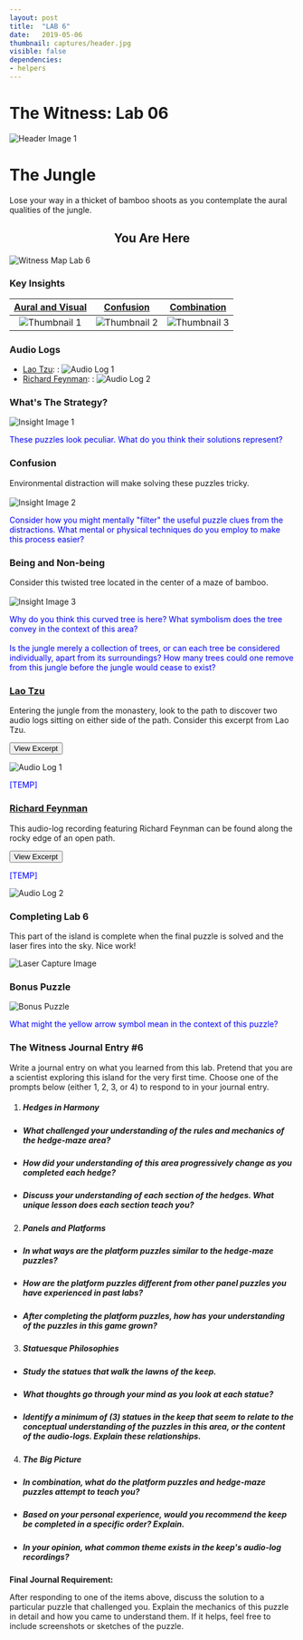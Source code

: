 ```yaml
---
layout: post
title:  "LAB 6"
date:   2019-05-06
thumbnail: captures/header.jpg
visible: false
dependencies:
- helpers
---
```


# **The Witness: Lab 06**

![Header Image 1](captures/header.jpg#header)
# The Jungle

Lose your way in a thicket of bamboo shoots as you contemplate the aural qualities of the jungle.

## <center>You Are Here</center>

![Witness Map Lab 6](captures/Witness_Map_Lab6.jpg#capture)

### Key Insights

| [Aural and Visual](#aural-and-visual) | [Confusion](#confusion) | [Combination](#combination) |
|:-:|:-:|:-:|
|![Thumbnail 1](captures/insight_1.jpg#thumbnail)| ![Thumbnail 2](captures/insight_2.jpg#thumbnail)| ![Thumbnail 3](captures/insight_3.jpg#thumbnail)|

### Audio Logs

- [Lao Tzu](#lao-tzu):
: ![Audio Log 1](captures/audio_log_1.jpg#audio_log)
- [Richard Feynman](#richard-feynman):
: ![Audio Log 2](captures/audio_log_2.jpg#audio_log)

### What's The Strategy?

![Insight Image 1](captures/insight_1.jpg#capture)

<span style="color: blue">These puzzles look peculiar. What do you think their solutions represent?</span>

### Confusion
Environmental distraction will make solving these puzzles tricky.
<br><br>
![Insight Image 2](captures/insight_2.jpg#capture)

<span style="color: blue">Consider how you might mentally "filter" the useful puzzle clues from the distractions. What mental or physical techniques do you employ to make this process easier?</span>

### Being and Non-being
Consider this twisted tree located in the center of a maze of bamboo.
<br><br>
![Insight Image 3](captures/insight_3.jpg#capture)

<!-- Is this tree apart from the jungle, surrounded yet separate from it? Does the jungle encompass this tree, and all trees, individually, or together? How many bamboo shoots could one remove from this jungle before the jungle would cease to exist? -->

<span style="color: blue">
Why do you think this curved tree is here? What symbolism does the tree convey in the context of this area?<br><br>Is the jungle merely a collection of trees, or can each tree be considered individually, apart from its surroundings? How many trees could one remove from this jungle before the jungle would cease to exist?</span>

### [Lao Tzu](https://psychology.fas.harvard.edu/people/b-f-skinner)

Entering the jungle from the monastery, look to the path to discover two audio logs sitting on either side of the path. Consider this excerpt from Lao Tzu.

<button onclick="collapseExcerpt1()">View Excerpt</button>

<div id="excerpt1" style="display:none">
"We join spokes together in a wheel, but it is the center hole that makes the wagon move. We shape clay into a pot, but it is the emptiness inside that holds whatever we want. We hammer wood for a house, but it is the inner space that makes it livable. We work with being, but non-being is what we use."
<br>---<br>
Lao Tzu
</div>

![Audio Log 1](captures/audio_log_1.jpg#capture)

<span style="color: blue">[TEMP]</span>

### [Richard Feynman](https://www.nobelprize.org/prizes/literature/1913/tagore/biographical/)

This audio-log recording featuring Richard Feynman can be found along the rocky edge of an open path.

<button onclick="collapseExcerpt2()">View Excerpt</button>

<div id="excerpt2" style="display:none">

“The scientist has a lot of experience with ignorance and doubt and uncertainty, and this experience is of very great importance, I think. When a scientist doesn’t know the answer to a problem, he is ignorant. When he has a hunch as to what the result is, he is uncertain. And when he is pretty damn sure of what the result is going to be, he is still in some doubt. We have found it of paramount importance that in order to progress, we must recognize our ignorance and leave room for doubt. Scientific knowledge is a body of statements of varying degrees of certainty — some most unsure, some nearly sure, but none absolutely certain. Now, we scientists are used to this, and we take it for granted that it is perfectly consistent to be unsure, that it is possible to live and not know. But I don’t know whether everyone realizes this is true. Our freedom to doubt was born out of a struggle against authority in the early days of science. It was a very deep and strong struggle: permit us to question — to doubt — to not be sure. I think that it is important that we do not forget this struggle and thus perhaps lose what we have gained.”
<br>---<br>
Richard Feynman
</div>

<span style="color: blue">[TEMP]</span>

![Audio Log 2](captures/audio_log_2.jpg#capture)


### Completing Lab 6

This part of the island is complete when the final puzzle is solved and the laser fires into the sky. Nice work!

![Laser Capture Image](captures/laser_capture.jpg#capture)

### Bonus Puzzle

![Bonus Puzzle](captures/bonus_puzzle.jpg#capture)

<span style="color: blue">What might the yellow arrow symbol mean in the context of this puzzle?</span>

### The Witness Journal Entry #6

Write a journal entry on what you learned from this lab. Pretend that you are a scientist exploring this island for the very first time. Choose one of the prompts below (either 1, 2, 3, or 4) to respond to in your journal entry.

1. ##### **Hedges in Harmony**
  - ##### What challenged your understanding of the rules and mechanics of the hedge-maze area?
  - ##### How did your understanding of this area progressively change as you completed each hedge?
  - ##### Discuss your understanding of each section of the hedges. What unique lesson does each section teach you?

2. ##### **Panels and Platforms**
  - ##### In what ways are the platform puzzles similar to the hedge-maze puzzles?
  - ##### How are the platform puzzles different from other panel puzzles you have experienced in past labs?
  - ##### After completing the platform puzzles, how has your understanding of the puzzles in this game grown?

3. ##### **Statuesque Philosophies**
  - ##### Study the statues that walk the lawns of the keep.
  - ##### What thoughts go through your mind as you look at each statue?
  - ##### Identify a minimum of (3) statues in the keep that seem to relate to the conceptual understanding of the puzzles in this area, or the content of the audio-logs. Explain these relationships.

4. ##### **The Big Picture**
  - ##### In combination, what do the platform puzzles and hedge-maze puzzles attempt to teach you?
  - ##### Based on your personal experience, would you recommend the keep be completed in a specific order? Explain.
  - ##### In your opinion, what common theme exists in the keep's audio-log recordings?

**Final Journal Requirement:**

After responding to one of the items above, discuss the solution to a particular puzzle that challenged you. Explain the mechanics of this puzzle in detail and how you came to understand them. If it helps, feel free to include screenshots or sketches of the puzzle.
